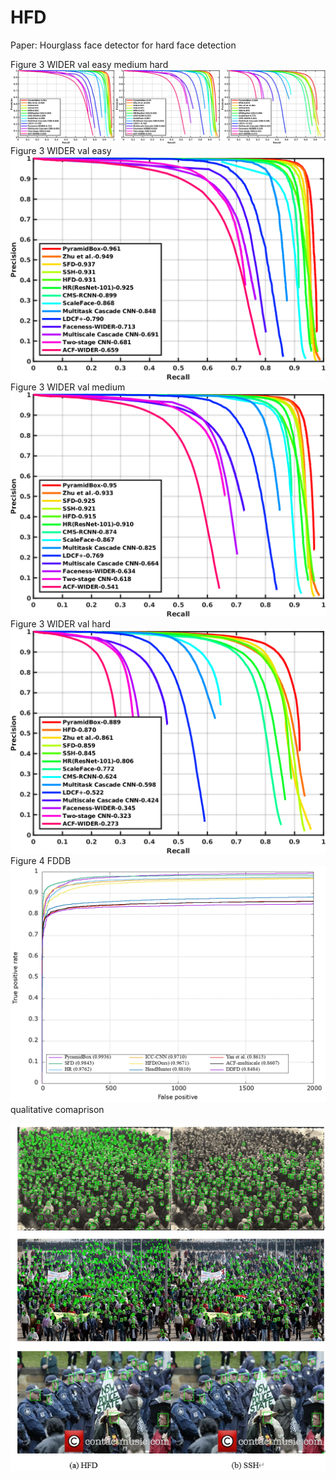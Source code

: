 # HFD
Paper: Hourglass face detector for hard face detection

Figure 3 WIDER val easy medium hard
![Figure 3 WIDER val easy medium hard](https://github.com/ZijunYu/HFD/blob/main/Figure%203%20(WIDER%20easy%20medium%20hard).png)
Figure 3 WIDER val easy
![Figure 3 WIDER val easy](https://github.com/ZijunYu/HFD/blob/main/Figure3%20WIDER%20easy.png)
Figure 3 WIDER val medium
![Figure 3 WIDER val medium](https://github.com/ZijunYu/HFD/blob/main/Figure3%20WIDER%20medium.png)
Figure 3 WIDER val hard
![Figure 3 WIDER val hard](https://github.com/ZijunYu/HFD/blob/main/Figure3%20WIDER%20hard.png)
Figure 4 FDDB
![Figure 4 FDDB](https://github.com/ZijunYu/HFD/blob/main/Figure%204%20FDDB.png)
qualitative comaprison

![qualitative comparison](https://github.com/ZijunYu/HFD/blob/main/qualitative%20comparison.PNG)
